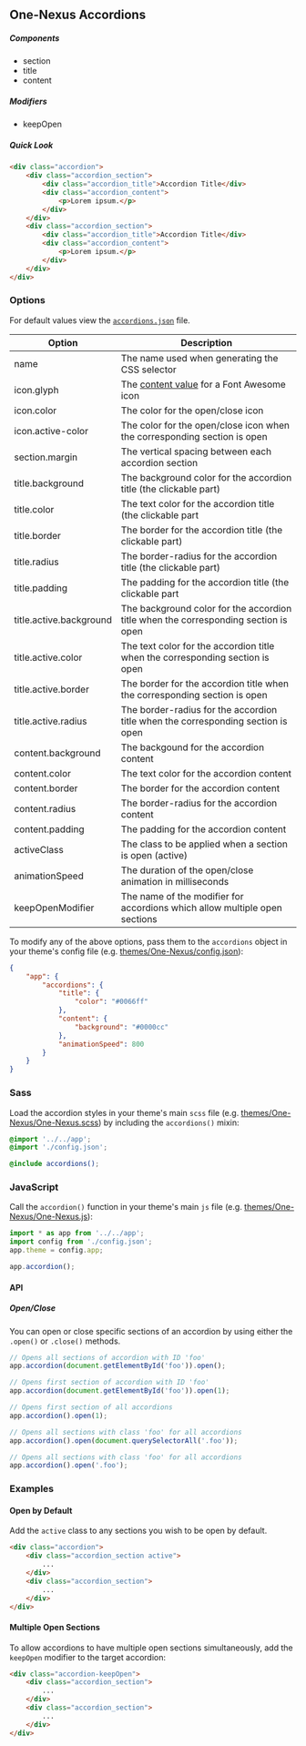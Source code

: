 ## One-Nexus Accordions

##### Components

* section
* title
* content

##### Modifiers

* keepOpen

##### Quick Look

```html
<div class="accordion">
    <div class="accordion_section">
        <div class="accordion_title">Accordion Title</div>
        <div class="accordion_content">
            <p>Lorem ipsum.</p>
        </div>
    </div>
    <div class="accordion_section">
        <div class="accordion_title">Accordion Title</div>
        <div class="accordion_content">
            <p>Lorem ipsum.</p>
        </div>
    </div>
</div>
```

### Options

For default values view the [`accordions.json`](accordions.json) file.

<table class="table">
    <thead>
        <tr>
            <th>Option</th>
            <th>Description</th>
        </tr>
    </thead>
    <tbody>
        <tr>
            <td>name</td>
            <td>The name used when generating the CSS selector</td>
        </tr>
        <tr>
            <td>icon.glyph</td>
            <td>The <a href="http://astronautweb.co/snippet/font-awesome/" target="blank">content value</a> for a Font Awesome icon</td>
        </tr>
        <tr>
            <td>icon.color</td>
            <td>The color for the open/close icon</td>
        </tr>
        <tr>
            <td>icon.active-color</td>
            <td>The color for the open/close icon when the corresponding section is open</td>
        </tr>
        <tr>
            <td>section.margin</td>
            <td>The vertical spacing between each accordion section</td>
        </tr>
        <tr>
            <td>title.background</td>
            <td>The background color for the accordion title (the clickable part)</td>
        </tr>
        <tr>
            <td>title.color</td>
            <td>The text color for the accordion title (the clickable part</td>
        </tr>
        <tr>
            <td>title.border</td>
            <td>The border for the accordion title (the clickable part)</td>
        </tr>
        <tr>
            <td>title.radius</td>
            <td>The border-radius for the accordion title (the clickable part)</td>
        </tr>
        <tr>
            <td>title.padding</td>
            <td>The padding for the accordion title (the clickable part</td>
        </tr>
        <tr>
            <td>title.active.background</td>
            <td>The background color for the accordion title when the corresponding section is open</td>
        </tr>
        <tr>
            <td>title.active.color</td>
            <td>The text color for the accordion title when the corresponding section is open</td>
        </tr>
        <tr>
            <td>title.active.border</td>
            <td>The border for the accordion title when the corresponding section is open</td>
        </tr>
        <tr>
            <td>title.active.radius</td>
            <td>The border-radius for the accordion title when the corresponding section is open</td>
        </tr>
        <tr>
            <td>content.background</td>
            <td>The backgound for the accordion content</td>
        </tr>
        <tr>
            <td>content.color</td>
            <td>The text color for the accordion content</td>
        </tr>
        <tr>
            <td>content.border</td>
            <td>The border for the accordion content</td>
        </tr>
        <tr>
            <td>content.radius</td>
            <td>The border-radius for the accordion content</td>
        </tr>
        <tr>
            <td>content.padding</td>
            <td>The padding for the accordion content</td>
        </tr>
        <tr>
            <td>activeClass</td>
            <td>The class to be applied when a section is open (active)</td>
        </tr>
        <tr>
            <td>animationSpeed</td>
            <td>The duration of the open/close animation in milliseconds</td>
        </tr>
        <tr>
            <td>keepOpenModifier</td>
            <td>The name of the modifier for accordions which allow multiple open sections</td>
        </tr>
    </tbody>
</table>

To modify any of the above options, pass them to the `accordions` object in your theme's config file (e.g. [themes/One-Nexus/config.json](../../../themes/One-Nexus/config.json)):

```json
{
    "app": {
        "accordions": {
            "title": {
                "color": "#0066ff"
            },
            "content": {
                "background": "#0000cc"
            },
            "animationSpeed": 800
        }
    }
}
```

### Sass

Load the accordion styles in your theme's main `scss` file (e.g. [themes/One-Nexus/One-Nexus.scss](../../../themes/One-Nexus/One-Nexus.scss)) by including the `accordions()` mixin:

```scss
@import '../../app';
@import './config.json';

@include accordions();
```

### JavaScript

Call the `accordion()` function in your theme's main `js` file (e.g. [themes/One-Nexus/One-Nexus.js](../../../themes/One-Nexus/One-Nexus.js)):

```js
import * as app from '../../app';
import config from './config.json';
app.theme = config.app;

app.accordion();
```

#### API

##### Open/Close

You can open or close specific sections of an accordion by using either the `.open()` or `.close()` methods.

```js
// Opens all sections of accordion with ID 'foo'
app.accordion(document.getElementById('foo')).open();

// Opens first section of accordion with ID 'foo'
app.accordion(document.getElementById('foo')).open(1);

// Opens first section of all accordions
app.accordion().open(1);

// Opens all sections with class 'foo' for all accordions
app.accordion().open(document.querySelectorAll('.foo'));

// Opens all sections with class 'foo' for all accordions
app.accordion().open('.foo');
```

### Examples

#### Open by Default

Add the `active` class to any sections you wish to be open by default.

```html
<div class="accordion">
    <div class="accordion_section active">
        ...
    </div>
    <div class="accordion_section">
        ...
    </div>
</div>
```

#### Multiple Open Sections

To allow accordions to have multiple open sections simultaneously, add the `keepOpen` modifier to the target accordion:

```html
<div class="accordion-keepOpen">
    <div class="accordion_section">
        ...
    </div>
    <div class="accordion_section">
        ...
    </div>
</div>
```